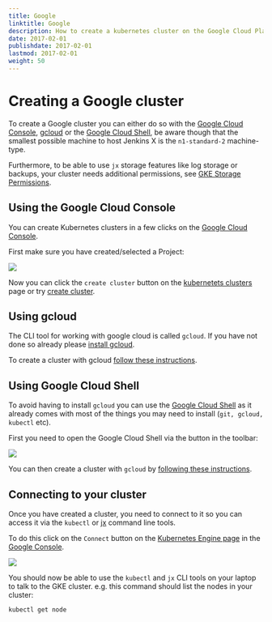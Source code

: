 ```yaml
---
title: Google
linktitle: Google
description: How to create a kubernetes cluster on the Google Cloud Platform (GCP)?
date: 2017-02-01
publishdate: 2017-02-01
lastmod: 2017-02-01
weight: 50
---
```

# Creating a Google cluster

To create a Google cluster you can either do so with the
[Google Cloud Console](#using-the-google-cloud-console),
[gcloud](#using-gcloud) or the [Google Cloud Shell](#using-google-cloud-shell),
be aware though that the smallest possible machine
to host Jenkins X is the `n1-standard-2` machine-type.

Furthermore, to be able to use `jx` storage features like log storage or backups,
your cluster needs additional permissions, see [GKE Storage Permissions](https://jenkins-x.io/docs/managing-jx/common-tasks/storage/#gke-storage-permissions).

## Using the Google Cloud Console

You can create Kubernetes clusters in a few clicks on the [Google Cloud Console](https://console.cloud.google.com/).

First make sure you have created/selected a Project:

<img src="/images/quickstart/gke-select-project.png" class="img-thumbnail">


Now you can click the `create cluster` button on the [kubernetets clusters](https://console.cloud.google.com/kubernetes/list) page or try [create cluster](https://console.cloud.google.com/kubernetes/add).



## Using gcloud

The CLI tool for working with google cloud is called `gcloud`. If you have not done so already please [install gcloud](https://cloud.google.com/sdk/install).

To create a cluster with gcloud [follow these instructions](https://cloud.google.com/kubernetes-engine/docs/how-to/creating-a-cluster).


## Using Google Cloud Shell

To avoid having to install `gcloud` you can use the [Google Cloud Shell](https://console.cloud.google.com/) as it already comes with most of the things you may need to install (`git, gcloud, kubectl` etc).

First you need to open the Google Cloud Shell via the button in the toolbar:

<img src="/images/quickstart/gke-start-shell.png" class="img-thumbnail">

You can then create a cluster with `gcloud` by [following these instructions](https://cloud.google.com/kubernetes-engine/docs/how-to/creating-a-cluster).

## Connecting to your cluster

Once you have created a cluster, you need to connect to it so you can access it via the `kubectl` or [jx](/docs/getting-started/setup/install/) command line tools.

To do this click on the `Connect` button on the [Kubernetes Engine page](https://console.cloud.google.com/kubernetes/list) in the [Google Console](https://console.cloud.google.com/).

<img src="/images/quickstart/gke-connect.png" class="img-thumbnail">

You should now be able to use the `kubectl` and `jx` CLI tools on your laptop to talk to the GKE cluster. e.g. this command should list the nodes in your cluster:

```sh
kubectl get node
```

